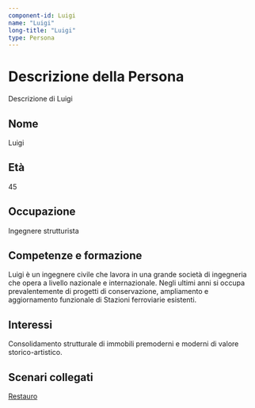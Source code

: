 ```yaml
---
component-id: Luigi
name: "Luigi"
long-title: "Luigi"
type: Persona
---
```


# Descrizione della Persona

Descrizione di Luigi

## Nome
Luigi

## Età
45

## Occupazione
Ingegnere strutturista

## Competenze e formazione
Luigi è un ingegnere civile che lavora in una grande società di ingegneria che opera a livello nazionale e internazionale. Negli ultimi anni si occupa prevalentemente di progetti di conservazione, ampliamento e aggiornamento funzionale di Stazioni ferroviarie esistenti.

## Interessi
Consolidamento strutturale di immobili premoderni e moderni di valore storico-artistico.

## Scenari collegati
[Restauro](https://github.com/read-project/stories/blob/main/Scenario/Restauro.md)
